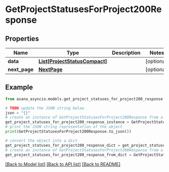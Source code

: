 # GetProjectStatusesForProject200Response


## Properties

Name | Type | Description | Notes
------------ | ------------- | ------------- | -------------
**data** | [**List[ProjectStatusCompact]**](ProjectStatusCompact.md) |  | [optional] 
**next_page** | [**NextPage**](NextPage.md) |  | [optional] 

## Example

```python
from asana_asyncio.models.get_project_statuses_for_project200_response import GetProjectStatusesForProject200Response

# TODO update the JSON string below
json = "{}"
# create an instance of GetProjectStatusesForProject200Response from a JSON string
get_project_statuses_for_project200_response_instance = GetProjectStatusesForProject200Response.from_json(json)
# print the JSON string representation of the object
print(GetProjectStatusesForProject200Response.to_json())

# convert the object into a dict
get_project_statuses_for_project200_response_dict = get_project_statuses_for_project200_response_instance.to_dict()
# create an instance of GetProjectStatusesForProject200Response from a dict
get_project_statuses_for_project200_response_from_dict = GetProjectStatusesForProject200Response.from_dict(get_project_statuses_for_project200_response_dict)
```
[[Back to Model list]](../README.md#documentation-for-models) [[Back to API list]](../README.md#documentation-for-api-endpoints) [[Back to README]](../README.md)


